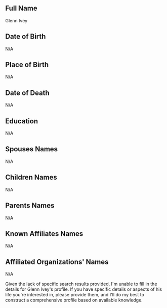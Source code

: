 ## Full Name
Glenn Ivey

## Date of Birth
N/A

## Place of Birth
N/A

## Date of Death
N/A

## Education
N/A

## Spouses Names
N/A

## Children Names
N/A

## Parents Names
N/A

## Known Affiliates Names
N/A

## Affiliated Organizations' Names
N/A

Given the lack of specific search results provided, I'm unable to fill in the details for Glenn Ivey's profile. If you have specific details or aspects of his life you're interested in, please provide them, and I'll do my best to construct a comprehensive profile based on available knowledge.